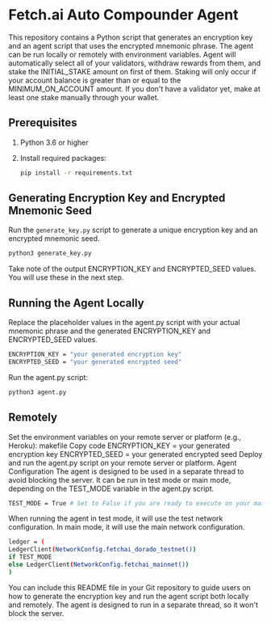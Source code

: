 # Fetch.ai Auto Compounder Agent

This repository contains a Python script that generates an encryption key and an agent script that uses the encrypted mnemonic phrase. The agent can be run locally or remotely with environment variables.
Agent will automatically select all of your validators, withdraw rewards from them, and stake the INITIAL_STAKE amount on first of them. Staking will only occur if your account balance is greater than or equal to the MINIMUM_ON_ACCOUNT amount. If you don't have a validator yet, make at least one stake manually through your wallet.

## Prerequisites

1. Python 3.6 or higher
2. Install required packages:

   ```bash
   pip install -r requirements.txt


   ```

## Generating Encryption Key and Encrypted Mnemonic Seed

Run the `generate_key.py` script to generate a unique encryption key and an encrypted mnemonic seed.

```bash
python3 generate_key.py
```

Take note of the output ENCRYPTION_KEY and ENCRYPTED_SEED values. You will use these in the next step.

## Running the Agent Locally

Replace the placeholder values in the agent.py script with your actual mnemonic phrase and the generated ENCRYPTION_KEY and ENCRYPTED_SEED values.

```bash
ENCRYPTION_KEY = "your generated encryption key"
ENCRYPTED_SEED = "your generated encrypted seed"
```

Run the agent.py script:

```bash
python3 agent.py
```

## Remotely

Set the environment variables on your remote server or platform (e.g., Heroku):
makefile
Copy code
ENCRYPTION_KEY = your generated encryption key
ENCRYPTED_SEED = your generated encrypted seed
Deploy and run the agent.py script on your remote server or platform.
Agent Configuration
The agent is designed to be used in a separate thread to avoid blocking the server. It can be run in test mode or main mode, depending on the TEST_MODE variable in the agent.py script.

```bash
TEST_MODE = True # Set to False if you are ready to execute on your main account
```

When running the agent in test mode, it will use the test network configuration. In main mode, it will use the main network configuration.

```bash
ledger = (
LedgerClient(NetworkConfig.fetchai_dorado_testnet())
if TEST_MODE
else LedgerClient(NetworkConfig.fetchai_mainnet())
)
```

You can include this README file in your Git repository to guide users on how to generate the encryption key and run the agent script both locally and remotely. The agent is designed to run in a separate thread, so it won't block the server.
